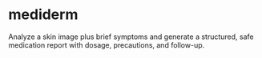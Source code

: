 # mediderm
Analyze a skin image plus brief symptoms and generate a structured, safe medication report with dosage, precautions, and follow-up.
